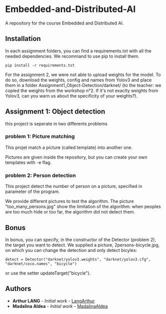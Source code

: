 # Embedded-and-Distributed-AI
A repository for the course Embedded and Distributed AI.

## Installation

In each assignment folders, you can find a requirements.txt with all the needed dependencies. We recommand to use pip to install them.

```
pip install -r requirements.txt
```

For the assignment 2, we were not able to upload weights for the model. To do so, download the weights, config and names from Yolov3 and place them in a folder Assignment1_Object-Detection/darknet/ (to the teacher: we copied the weights from the workshop n°2. If it's not exaclty weights from Yolov3, can you warn us about the specificity of your weights?).

## Assignment 1: Object detection

this project is seperate in two differents problems

### problem 1: Picture matching

This projet match a picture (called template) into another one.

Pictures are given inside the repository, but you can create your own templates with -e flag.

### problem 2: Person detection

This project detect the number of person on a picture, specified in parameter of the program.

We provide different pictures to test the algorithm. The picture "too_many_persons.jpg" show the limitation of the algorithm: when peoples are too much hide or too far, the algorithm did not detect them.

## Bonus

In bonus, you can specify, in the constructor of the Detector (problem 2), the target you want to detect. We supplied a picture, 2persons-bicycle.jpg, on which you can change the detection and only detect bicyles:
```
detect = Detector("darknet/yolov3.weights", "darknet/yolov3.cfg", "darknet/coco.names", "bicycle")
```

or use the setter updateTarget("bicycle").

## Authors

* **Arthur LANG** - *Initial work* - [LangArthur](https://github.com/LangArthur)
* **Madalina Aldea** - *Initial work* - [MadalinaAldea](https://github.com/MadalinaAldea)